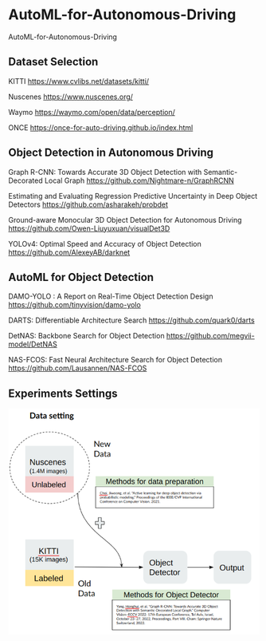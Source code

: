 # AutoML-for-Autonomous-Driving
AutoML-for-Autonomous-Driving



## Dataset Selection

KITTI https://www.cvlibs.net/datasets/kitti/

Nuscenes https://www.nuscenes.org/ 

Waymo https://waymo.com/open/data/perception/

ONCE https://once-for-auto-driving.github.io/index.html


## Object Detection in Autonomous Driving
Graph R-CNN: Towards Accurate 3D Object Detection with Semantic-Decorated Local Graph https://github.com/Nightmare-n/GraphRCNN

Estimating and Evaluating Regression Predictive Uncertainty in Deep Object Detectors   https://github.com/asharakeh/probdet

Ground-aware Monocular 3D Object Detection for Autonomous Driving https://github.com/Owen-Liuyuxuan/visualDet3D

YOLOv4: Optimal Speed and Accuracy of Object Detection https://github.com/AlexeyAB/darknet




## AutoML for Object Detection

DAMO-YOLO : A Report on Real-Time Object Detection Design https://github.com/tinyvision/damo-yolo

DARTS: Differentiable Architecture Search  https://github.com/quark0/darts

DetNAS: Backbone Search for Object Detection https://github.com/megvii-model/DetNAS

NAS-FCOS: Fast Neural Architecture Search for Object Detection https://github.com/Lausannen/NAS-FCOS

## Experiments Settings

![](/imgs/nn.png)

